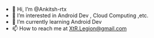 - 👋 Hi, I’m @Ankitsh-rtx
- 👀 I’m interested in Android Dev , Cloud Computing ,etc.
- 🌱 I’m currently learning Android Dev
- 📫 How to reach me at XtR.Legion@gmail.com

<!---
Ankitsh-rtx/Ankitsh-rtx is a ✨ special ✨ repository because its `README.md` (this file) appears on your GitHub profile.
You can click the Preview link to take a look at your changes.
--->
